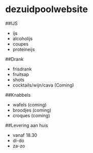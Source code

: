 # dezuidpoolwebsite

##IJS
- ijs
- alcoholijs
- coupes
- proteineijs

##Drank
- frisdrank
- fruitsap
- shots
- cocktails/wijn/cava (Coming)

##Knabbels
- wafels (coming)
- broodjes (coming)
- croques (coming)

##Levering aan huis
- vanaf 18.30
- di-do
- za-zo